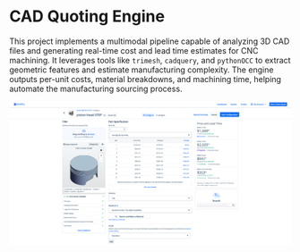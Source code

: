 # CAD Quoting Engine
This project implements a multimodal pipeline capable of analyzing 3D CAD files and generating real-time cost and lead time estimates for CNC machining. It leverages tools like `trimesh`, `cadquery`, and `pythonOCC` to extract geometric features and estimate manufacturing complexity. The engine outputs per-unit costs, material breakdowns, and machining time, helping automate the manufacturing sourcing process.

![](images/demo.png)

